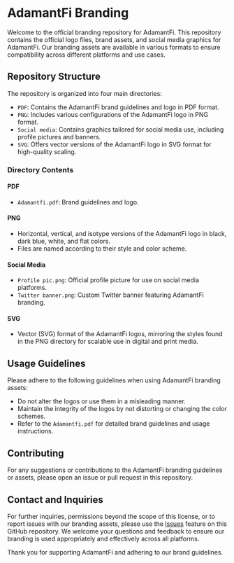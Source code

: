 # AdamantFi Branding

Welcome to the official branding repository for AdamantFi. This repository contains the official logo files, brand assets, and social media graphics for AdamantFi. Our branding assets are available in various formats to ensure compatibility across different platforms and use cases.

## Repository Structure

The repository is organized into four main directories:

- `PDF`: Contains the AdamantFi brand guidelines and logo in PDF format.
- `PNG`: Includes various configurations of the AdamantFi logo in PNG format.
- `Social media`: Contains graphics tailored for social media use, including profile pictures and banners.
- `SVG`: Offers vector versions of the AdamantFi logo in SVG format for high-quality scaling.

### Directory Contents

#### PDF
- `Adamantfi.pdf`: Brand guidelines and logo.

#### PNG
- Horizontal, vertical, and isotype versions of the AdamantFi logo in black, dark blue, white, and flat colors.
- Files are named according to their style and color scheme.

#### Social Media
- `Profile pic.png`: Official profile picture for use on social media platforms.
- `Twitter banner.png`: Custom Twitter banner featuring AdamantFi branding.

#### SVG
- Vector (SVG) format of the AdamantFi logos, mirroring the styles found in the PNG directory for scalable use in digital and print media.

## Usage Guidelines

Please adhere to the following guidelines when using AdamantFi branding assets:

- Do not alter the logos or use them in a misleading manner.
- Maintain the integrity of the logos by not distorting or changing the color schemes.
- Refer to the `Adamantfi.pdf` for detailed brand guidelines and usage instructions.

## Contributing

For any suggestions or contributions to the AdamantFi branding guidelines or assets, please open an issue or pull request in this repository.

## Contact and Inquiries

For further inquiries, permissions beyond the scope of this license, or to report issues with our branding assets, please use the [Issues](https://github.com/AdamantFi/Branding/issues) feature on this GitHub repository. We welcome your questions and feedback to ensure our branding is used appropriately and effectively across all platforms.

Thank you for supporting AdamantFi and adhering to our brand guidelines.
